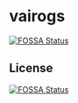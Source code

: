 # vairogs
[![FOSSA Status](https://app.fossa.com/api/projects/git%2Bgithub.com%2Fvairogs%2Fvairogs.svg?type=shield)](https://app.fossa.com/projects/git%2Bgithub.com%2Fvairogs%2Fvairogs?ref=badge_shield)



## License
[![FOSSA Status](https://app.fossa.com/api/projects/git%2Bgithub.com%2Fvairogs%2Fvairogs.svg?type=large)](https://app.fossa.com/projects/git%2Bgithub.com%2Fvairogs%2Fvairogs?ref=badge_large)